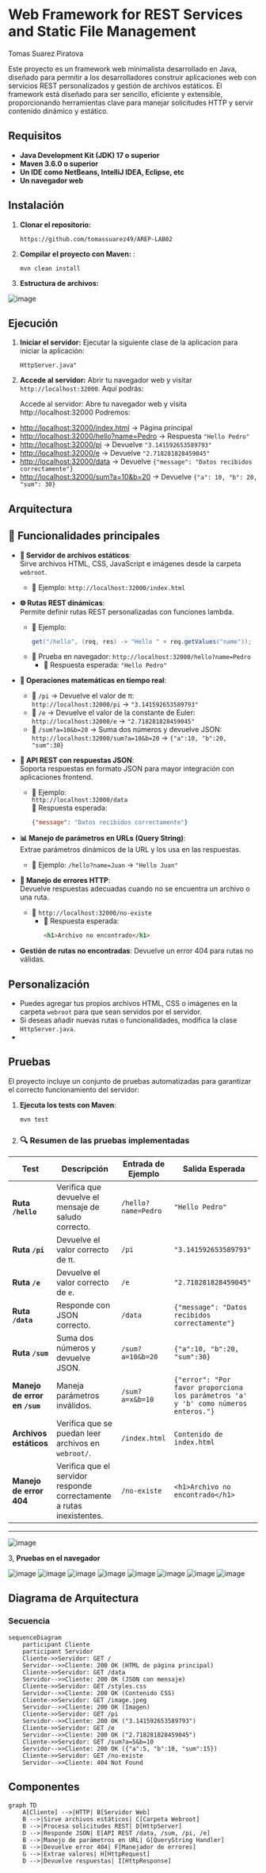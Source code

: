 

# Web Framework for REST Services and Static File Management
Tomas Suarez Piratova

Este proyecto es un framework web minimalista desarrollado en Java, diseñado para permitir a los desarrolladores construir aplicaciones web con servicios REST personalizados y gestión de archivos estáticos. El framework está diseñado para ser sencillo, eficiente y extensible, proporcionando herramientas clave para manejar solicitudes HTTP y servir contenido dinámico y estático.

## Requisitos

-   **Java Development Kit (JDK) 17 o superior**
-   **Maven 3.6.0 o superior**
-   **Un IDE como NetBeans, IntelliJ IDEA, Eclipse, etc**
-   **Un navegador web**

## Instalación

1.  **Clonar el repositorio:**
     
    `https://github.com/tomassuarez49/AREP-LAB02` 
    
2.  **Compilar el proyecto con Maven:** :
 
    
    `mvn clean install` 
    
3.  **Estructura de archivos:**

   ![image](https://github.com/user-attachments/assets/8cdd6322-c7d1-454c-9998-2eb92a81c668)


    
    

## Ejecución

1.  **Iniciar el servidor:** Ejecutar la siguiente clase de la aplicacion para iniciar la aplicación:
        
    `HttpServer.java"` 
    
2.  **Accede al servidor:** Abrir tu navegador web y visitar `http://localhost:32000`. Aquí podrás:
    
    Accede al servidor: Abre tu navegador web y visita http://localhost:32000 Podremos:

   - [http://localhost:32000/index.html](http://localhost:32000/index.html) → Página principal  
   - [http://localhost:32000/hello?name=Pedro](http://localhost:32000/hello?name=Pedro) → Respuesta `"Hello Pedro"`  
   - [http://localhost:32000/pi](http://localhost:32000/pi) → Devuelve `"3.141592653589793"`  
   - [http://localhost:32000/e](http://localhost:32000/e) → Devuelve `"2.718281828459045"`  
   - [http://localhost:32000/data](http://localhost:32000/data) → Devuelve `{"message": "Datos recibidos correctamente"}`  
   - [http://localhost:32000/sum?a=10&b=20](http://localhost:32000/sum?a=10&b=20) → Devuelve `{"a": 10, "b": 20, "sum": 30}`  

## Arquitectura

## 🚀 Funcionalidades principales

- **📂 Servidor de archivos estáticos**:  
  Sirve archivos HTML, CSS, JavaScript e imágenes desde la carpeta `webroot`.  
  - 📌 Ejemplo: `http://localhost:32000/index.html`

- **🌐 Rutas REST dinámicas**:  
  Permite definir rutas REST personalizadas con funciones lambda.  
  - 📌 Ejemplo:
    ```java
    get("/hello", (req, res) -> "Hello " + req.getValues("name"));
    ```
  - 📌 Prueba en navegador: `http://localhost:32000/hello?name=Pedro`  
    - 🔹 Respuesta esperada: `"Hello Pedro"`

- **🔢 Operaciones matemáticas en tiempo real**:  
  - 📌 `/pi` → Devuelve el valor de π:  
    `http://localhost:32000/pi` → `"3.141592653589793"`
  - 📌 `/e` → Devuelve el valor de la constante de Euler:  
    `http://localhost:32000/e` → `"2.718281828459045"`
  - 📌 `/sum?a=10&b=20` → Suma dos números y devuelve JSON:  
    `http://localhost:32000/sum?a=10&b=20` → `{"a":10, "b":20, "sum":30}`

- **📡 API REST con respuestas JSON**:  
  Soporta respuestas en formato JSON para mayor integración con aplicaciones frontend.  
  - 📌 Ejemplo:  
    `http://localhost:32000/data`  
    🔹 Respuesta esperada:
    ```json
    {"message": "Datos recibidos correctamente"}
    ```

- **📊 Manejo de parámetros en URLs (Query String)**:  
  Extrae parámetros dinámicos de la URL y los usa en las respuestas.  
  - 📌 Ejemplo: `/hello?name=Juan` → `"Hello Juan"`

- **🛑 Manejo de errores HTTP**:  
  Devuelve respuestas adecuadas cuando no se encuentra un archivo o una ruta.  
  - 📌 `http://localhost:32000/no-existe`
    - 🔹 Respuesta esperada:  
      ```html
      <h1>Archivo no encontrado</h1>
      ```




- **Gestión de rutas no encontradas**: 
  Devuelve un error 404 para rutas no válidas.

## Personalización

- Puedes agregar tus propios archivos HTML, CSS o imágenes en la carpeta `webroot` para que sean servidos por el servidor.
- Si deseas añadir nuevas rutas o funcionalidades, modifica la clase `HttpServer.java`.
- 

## Pruebas

El proyecto incluye un conjunto de pruebas automatizadas para garantizar el correcto funcionamiento del servidor:

1. **Ejecuta los tests con Maven**:
    ```bash
    mvn test
    ```

2. ### 🔍 **Resumen de las pruebas implementadas**

| Test | Descripción | Entrada de Ejemplo | Salida Esperada |
|------|------------|--------------------|----------------|
| **Ruta `/hello`** | Verifica que devuelve el mensaje de saludo correcto. | `/hello?name=Pedro` | `"Hello Pedro"` |
| **Ruta `/pi`** | Devuelve el valor correcto de π. | `/pi` | `"3.141592653589793"` |
| **Ruta `/e`** | Devuelve el valor correcto de `e`. | `/e` | `"2.718281828459045"` |
| **Ruta `/data`** | Responde con JSON correcto. | `/data` | `{"message": "Datos recibidos correctamente"}` |
| **Ruta `/sum`** | Suma dos números y devuelve JSON. | `/sum?a=10&b=20` | `{"a":10, "b":20, "sum":30}` |
| **Manejo de error en `/sum`** | Maneja parámetros inválidos. | `/sum?a=x&b=10` | `{"error": "Por favor proporciona los parámetros 'a' y 'b' como números enteros."}` |
| **Archivos estáticos** | Verifica que se puedan leer archivos en `webroot/`. | `/index.html` | `Contenido de index.html` |
| **Manejo de error 404** | Verifica que el servidor responde correctamente a rutas inexistentes. | `/no-existe` | `<h1>Archivo no encontrado</h1>` |

---

![image](https://github.com/user-attachments/assets/58f29079-dfdf-47a0-9972-393b85ebb9bc)


3, **Pruebas en el navegador**

![image](https://github.com/user-attachments/assets/1d2481be-2e47-4a38-aba3-f8b22d751d3a)
![image](https://github.com/user-attachments/assets/83db9444-c478-4ee5-8ce2-f414ab89a45f)
![image](https://github.com/user-attachments/assets/d47ce755-b643-4c59-9cba-2b5dcd178086)
![image](https://github.com/user-attachments/assets/cf90877c-0ed0-448e-b276-a5d0c6fba418)
![image](https://github.com/user-attachments/assets/31094eda-6128-41c9-86f3-002afbe330fd)
![image](https://github.com/user-attachments/assets/1bbb850b-cd90-4729-81d3-819d7ec0fa63)
![image](https://github.com/user-attachments/assets/f07f26d5-3e80-4e38-b3fc-72d68ec8d6d8)
![image](https://github.com/user-attachments/assets/1941c45a-dfdc-4885-830a-ce2505c78802)




## Diagrama de Arquitectura

### Secuencia
```mermaid
sequenceDiagram
    participant Cliente
    participant Servidor
    Cliente->>Servidor: GET /
    Servidor-->>Cliente: 200 OK (HTML de página principal)
    Cliente->>Servidor: GET /data
    Servidor-->>Cliente: 200 OK (JSON con mensaje)
    Cliente->>Servidor: GET /styles.css
    Servidor-->>Cliente: 200 OK (Contenido CSS)
    Cliente->>Servidor: GET /image.jpeg
    Servidor-->>Cliente: 200 OK (Imagen)
    Cliente->>Servidor: GET /pi
    Servidor-->>Cliente: 200 OK ("3.141592653589793")
    Cliente->>Servidor: GET /e
    Servidor-->>Cliente: 200 OK ("2.718281828459045")
    Cliente->>Servidor: GET /sum?a=5&b=10
    Servidor-->>Cliente: 200 OK ({"a":5, "b":10, "sum":15})
    Cliente->>Servidor: GET /no-existe
    Servidor-->>Cliente: 404 Not Found

```

## Componentes

```mermaid
graph TD
    A[Cliente] -->|HTTP| B[Servidor Web]
    B -->|Sirve archivos estáticos| C[Carpeta Webroot]
    B -->|Procesa solicitudes REST| D[HttpServer]
    D -->|Responde JSON| E[API REST /data, /sum, /pi, /e]
    B -->|Manejo de parámetros en URL| G[QueryString Handler]
    B -->|Devuelve error 404| F[Manejador de errores]
    G -->|Extrae valores| H[HttpRequest]
    D -->|Devuelve respuestas| I[HttpResponse]

```
